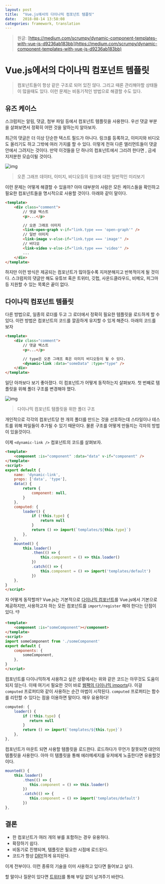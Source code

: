 ```yaml
---
layout: post
title:  "Vue.js에서의 다이나믹 컴포넌트 템플릿"
date:   2018-08-14 13:58:08
categories: framework, translation
---
```


> 원글: [https://medium.com/scrumpy/dynamic-component-templates-with-vue-js-d9236ab183bb](https://medium.com/scrumpy/dynamic-component-templates-with-vue-js-d9236ab183bb)

# Vue.js에서의 다이나믹 컴포넌트 템플릿


> 컴포넌트들이 항상 같은 구조로 되어 있진 않다. 그리고 때론 관리해야할 상태들이 많을때도 있다. 이런 문제는 비동기적인 방법으로 해결할 수도 있다.


## 유즈 케이스

스크럼피는 알림, 댓글, 첨부 파일 등에서 컴포넌트 템플릿을 사용한다. 우선 댓글 부분을 살펴보면서 정확히 어떤 것을 말하는지 알아보자.

최근의 댓글은 더 이상 단순한 텍스트 필드가 아니다. 링크를 등록하고, 이미지와 비디오도 올리기도 하고 그밖에 여러 가지를 할 수 있다. 이렇게 전혀 다른 엘리먼트들이 댓글 안에서 그려지는 것이다. 만약 이것들을 단 하나의 컴포넌트에서 그리려 한다면 , 금세 지저분한 모습이될 것이다.

![img](https://cdn-images-1.medium.com/max/1000/1*Dr9qaaVrBy3Yv2c5WRswHQ.jpeg)

> 오픈 그래프 데이터, 이미지, 비디오등의 링크에 대한 일반적인 미리보기

이런 문제는 어떻게 해결할 수 있을까? 아마 대부분의 사람은 모든 케이스들을 확인하고 필요한 컴포넌트들을 명시적으로 사용할 것이다. 아래와 같이 말이다.

```html
<template>
    <div class="comment">
        // 댓글 텍스트
        <p>...</p>

        // 오픈 그래프 이미지
        <link-open-graph v-if="link.type === 'open-graph'" />
        // 일반 이미지
        <link-image v-else-if="link.type === 'image'" />
        // 비디오
        <link-video v-else-if="link.type === 'video'" />
        ...
    </div>
</template>
```

하지만 이런 방식은 제공되는 컴포넌트가 많아질수록 지저분해지고 반복적이게 될 것이다. 스크럼피의 댓글만 해도 유튜브 혹은 트위터, 깃헙, 사운드클라우드, 비메오, 피그마등 지원할 수 있는 목록은 끝이 없다.

## 다이나믹 컴포넌트 템플릿

다른 방법으로, 일종의 로더를 두고 그 로더에서 정확히 필요한 템플릿을 로드하게 할 수 있다. 이런 방법은 컴포넌트의 코드를 깔끔하게 유지할 수 있게 해준다. 아래의 코드를 보자

```html
<template>
    <div class="comment">
        // 댓글 텍스트
        <p>...</p>

        // type은 오픈 그래프 혹은 이미지 비디오등이 될 수 있다.
        <dynamic-link :data="someData" :type="type" />
    </div>
</template>
```

일단 아까보다 보기 좋아졌다. 이 컴포넌트가 어떻게 동작하는지 살펴보자. 첫 번째로 템플릿을 위해 폴더 구조를 변경해야 했다.

![img](https://cdn-images-1.medium.com/max/1000/1*mAqwoWbkZwspc_W7sYLwAA.jpeg) 

> 다이나믹 컴포넌트 템플릿을 위한 폴더 구조

개인적으로 각각의 컴포넌트당 한 개의 폴더를 만드는 것을 선호하는데 스타일이나 테스트를 위해 파일들이 추가될 수 있기 때문이다. 물론 구조를 어떻게 만들지는 각자의 방법이 있을것이다.

이제 `<dynamic-link />` 컴포넌트의 코드를 살펴보자.

```html
<template>
    <component :is="component" :data="data" v-if="component" />
</template>
<script>
export default {
    name: 'dynamic-link',
    props: ['data', 'type'],
    data() {
        return {
            component: null,
        }
    },
    computed: {
        loader() {
            if (!this.type) {
                return null
            }
            return () => import(`templates/${this.type}`)
        },
    },
    mounted() {
        this.loader()
            .then(() => {
                this.component = () => this.loader()
            })
            .catch(() => {
                this.component = () => import('templates/default')
            })
    },
}
</script>
```

자 어떻게 동작할까?  Vue.js는 기본적으로 [다이나믹 컴포넌트](https://vuejs.org/v2/guide/components-dynamic-async.html#ad)를  Vue.js에서 기본으로 제공하지만, 사용하고자 하는 모든 컴포넌트를 `import/register` 해야 한다는 단점이 있다. 👎

```html
<template>
    <component :is="someComponent"></component>
</template>
<script>
import someComponent from './someComponent'
export default {
    components: {
        someComponent,
    },
}
</script>
```

컴포넌트를 다이나믹하게 사용하고 싶은 상황에서는 위와 같은 코드는 아무것도 도움이 되지 않는다. 이때 여기서 필요한 것이 바로 [웹팩의 다이나믹 imports](https://medium.com/front-end-hacking/webpack-and-dynamic-imports-doing-it-right-72549ff49234)다. 이걸 `computed` 프로퍼티와 같이 사용하는 순간 마법이 시작된다. `computed` 프로퍼티는 함수를 리턴할 수 있다는 점을 이용하면 말이다. 매우 유용하다!

```js
computed: {
    loader() {
        if (!this.type) {
           return null
        }
        return () => import(`templates/${this.type}`)
    },
},
```

컴포넌트가 마운트 되면 사용할 템플릿을 로드한다. 로드하다가 무언가 잘못되면 대안의 템플릿을 사용한다. 아마 이 템플릿을 통해 에러메세지를 유저에게 노출한다면 유용할것이다.

```js
mounted() {
    this.loader()
        .then(() => {
           this.component = () => this.loader()
        })
        .catch(() => {
           this.component = () => import('templates/default')
        })
},
```

## 결론

-   한 컴포넌트가 여러 개의 뷰를 포함하는 경우 유용하다.
-   확장하기 쉽다.
-   비동기로 진행되며, 템플릿은 필요한 시점에 로드된다.
-   코드가 항상 [DRY](https://en.wikipedia.org/wiki/Don%2527t_repeat_yourself)하게 유지된다.

이게 전부이다. 이런 종류의 기술을 이미 사용하고 있다면 들어보고 싶다.

할 말이나 질문이 있다면 [트위터](https://twitter.com/_philippkuehn)를 통해 부담 없이 남겨주기 바란다.
